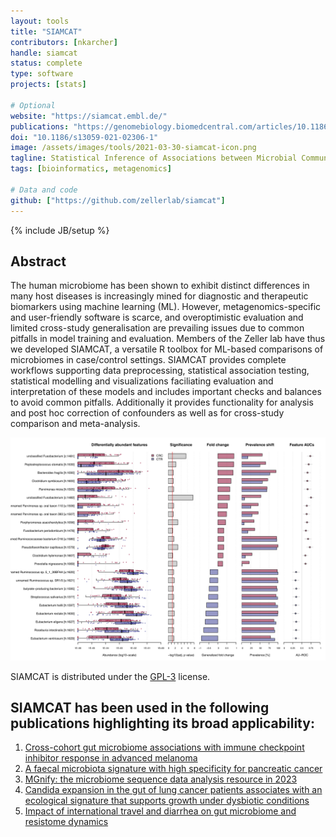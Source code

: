 ```yaml
---
layout: tools
title: "SIAMCAT"
contributors: [nkarcher]
handle: siamcat
status: complete
type: software
projects: [stats]

# Optional
website: "https://siamcat.embl.de/"
publications: "https://genomebiology.biomedcentral.com/articles/10.1186/s13059-021-02306-11"
doi: "10.1186/s13059-021-02306-1"
image: /assets/images/tools/2021-03-30-siamcat-icon.png
tagline: Statistical Inference of Associations between Microbial Communities And host phenoTypes
tags: [bioinformatics, metagenomics]

# Data and code
github: ["https://github.com/zellerlab/siamcat"]
---
```

{% include JB/setup %}

## Abstract
The human microbiome has been shown to exhibit distinct differences in many host diseases is increasingly mined for diagnostic and therapeutic biomarkers using machine learning (ML). However, metagenomics-specific and user-friendly software is scarce, and overoptimistic evaluation and limited cross-study generalisation are prevailing issues due to common pitfalls in model training and evaluation. Members of the Zeller lab have thus we developed SIAMCAT, a versatile R toolbox for ML-based comparisons of microbiomes in case/control settings. SIAMCAT provides complete workflows supporting data preprocessing, statistical association testing, statistical modelling and visualizations faciliating evaluation and interpretation of these models and includes important checks and balances to avoid common pitfalls. Additionally it provides functionality for analysis and post hoc correction of confounders as well as for cross-study comparison and meta-analysis. 
  
![SIAMCAT association testing](/assets/images/tools/2021-03-30-siamcat-associations.png)

SIAMCAT is distributed under the [GPL-3](https://www.gnu.org/licenses/gpl-3.0.en.html) license.  

## SIAMCAT has been used in the following publications highlighting its broad applicability:
1. [Cross-cohort gut microbiome associations with immune checkpoint inhibitor response in advanced melanoma](https://www.nature.com/articles/s41591-022-01695-5)
2. [A faecal microbiota signature with high specificity for pancreatic cancer](https://gut.bmj.com/content/71/7/1359)
3. [MGnify: the microbiome sequence data analysis resource in 2023](https://academic.oup.com/nar/article/51/D1/D753/6880769)
4. [Candida expansion in the gut of lung cancer patients associates with an ecological signature that supports growth under dysbiotic conditions](https://doi.org/10.1038/s41467-023-38058-8)
5. [Impact of international travel and diarrhea on gut microbiome and resistome dynamics](https://doi.org/10.1038/s41467-022-34862-w)
